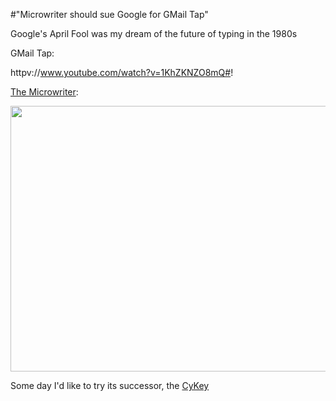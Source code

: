 #"Microwriter should sue Google for GMail Tap"

Google's April Fool was my dream of the future of typing in the 1980s

GMail Tap:

httpv://www.youtube.com/watch?v=1KhZKNZO8mQ#!

<a href="http://en.wikipedia.org/wiki/Microwriter">The Microwriter</a>:

<a href="https://s3-eu-west-1.amazonaws.com/conoroneill.net/wp-content/uploads/2012/04/800px-MicroWriter_AgendA_and_CyKey.jpg"><img class="alignnone wp-image-657" title="800px-MicroWriter,_AgendA,_and_CyKey" src="https://s3-eu-west-1.amazonaws.com/conoroneill.net/wp-content/uploads/2012/04/800px-MicroWriter_AgendA_and_CyKey.jpg" alt="" width="640" height="425" /></a>

Some day I'd like to try its successor, the <a href="http://www.cykey.co.uk/">CyKey</a>